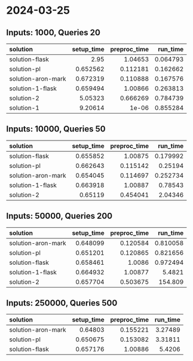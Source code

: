 # 2024-03-25

## Inputs: 1000, Queries 20

| solution           |   setup_time |   preproc_time |   run_time |
|:-------------------|-------------:|---------------:|-----------:|
| solution-flask     |     2.95     |       1.04653  |   0.064793 |
| solution-pl        |     0.652562 |       0.112181 |   0.162662 |
| solution-aron-mark |     0.672319 |       0.110888 |   0.167576 |
| solution-1-flask   |     0.659494 |       1.00866  |   0.263813 |
| solution-2         |     5.05323  |       0.666269 |   0.784739 |
| solution-1         |     9.20614  |       1e-06    |   0.855284 |

## Inputs: 10000, Queries 50

| solution           |   setup_time |   preproc_time |   run_time |
|:-------------------|-------------:|---------------:|-----------:|
| solution-flask     |     0.655852 |       1.00875  |   0.179992 |
| solution-pl        |     0.662643 |       0.115142 |   0.25194  |
| solution-aron-mark |     0.654045 |       0.114697 |   0.252734 |
| solution-1-flask   |     0.663918 |       1.00887  |   0.78543  |
| solution-2         |     0.65119  |       0.454041 |   2.04346  |

## Inputs: 50000, Queries 200

| solution           |   setup_time |   preproc_time |   run_time |
|:-------------------|-------------:|---------------:|-----------:|
| solution-aron-mark |     0.648099 |       0.120584 |   0.810058 |
| solution-pl        |     0.651201 |       0.120865 |   0.821656 |
| solution-flask     |     0.658461 |       1.0086   |   0.972494 |
| solution-1-flask   |     0.664932 |       1.00877  |   5.4821   |
| solution-2         |     0.657704 |       0.503675 | 154.809    |

## Inputs: 250000, Queries 500

| solution           |   setup_time |   preproc_time |   run_time |
|:-------------------|-------------:|---------------:|-----------:|
| solution-aron-mark |     0.64803  |       0.155221 |    3.27489 |
| solution-pl        |     0.650675 |       0.153082 |    3.31811 |
| solution-flask     |     0.657176 |       1.00886  |    5.4206  |